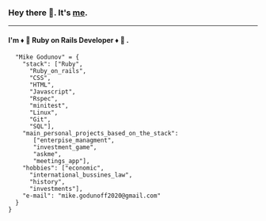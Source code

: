 ### Hey there 👋. It's [me](https://github.com/Mike2022SPB).
* * *
#### I'm :diamonds: :gem: Ruby on Rails Developer :diamonds: :gem: .
```
  "Mike Godunov" = {  
    "stack": ["Ruby", 
      "Ruby_on_rails", 
      "CSS", 
      "HTML", 
      "Javascript", 
      "Rspec", 
      "minitest", 
      "Linux", 
      "Git", 
      "SQL"],  
    "main_personal_projects_based_on_the_stack": 
       ["enterpise_managment", 
       "investment_game", 
       "askme", 
       "meetings_app"],  
    "hobbies": ["economic", 
      "international_bussines_law", 
      "history", 
      "investments"],  
    "e-mail": "mike.godunoff2020@gmail.com"  
  }  
}  
```

